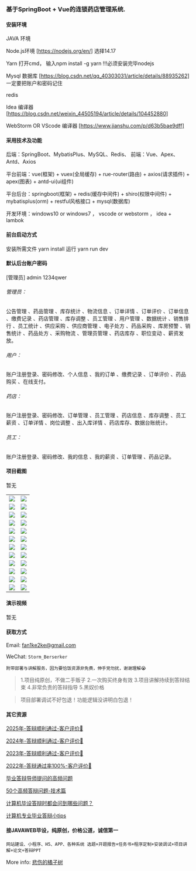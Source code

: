 ### 基于SpringBoot + Vue的连锁药店管理系统.

#### 安装环境

JAVA 环境 

Node.js环境 [https://nodejs.org/en/] 选择14.17

Yarn 打开cmd， 输入npm install -g yarn !!!必须安装完毕nodejs

Mysql 数据库 [https://blog.csdn.net/qq_40303031/article/details/88935262] 一定要把账户和密码记住

redis

Idea 编译器 [https://blog.csdn.net/weixin_44505194/article/details/104452880]

WebStorm OR VScode 编译器 [https://www.jianshu.com/p/d63b5bae9dff]

#### 采用技术及功能

后端：SpringBoot、MybatisPlus、MySQL、Redis、
前端：Vue、Apex、Antd、Axios

平台前端：vue(框架) + vuex(全局缓存) + rue-router(路由) + axios(请求插件) + apex(图表)  + antd-ui(ui组件)

平台后台：springboot(框架) + redis(缓存中间件) + shiro(权限中间件) + mybatisplus(orm) + restful风格接口 + mysql(数据库)

开发环境：windows10 or windows7 ， vscode or webstorm ， idea + lambok


#### 前台启动方式
安装所需文件 yarn install 
运行 yarn run dev

#### 默认后台账户密码
[管理员]
admin
1234qwer

###### 管理员：
公告管理 、药品管理 、库存统计 、物流信息 、订单详情 、订单评价 、订单信息 、缴费记录 、药店管理 、库存调整 、员工管理 、用户管理 、数据统计 、销售排行 、员工统计 、供应采购 、供应商管理 、电子处方 、药品采购 、库房预警 、销售统计 、药品处方 、采购物流 、管理员管理 、药店库存 、职位变动 、薪资发放。

###### 用户：
账户注册登录、密码修改、个人信息 、我的订单 、缴费记录 、订单评价 、药品购买 、在线支付。

###### 药店：
账户注册登录、密码修改、订单管理 、员工管理 、药店信息 、库存调整 、员工薪资 、订单详情 、岗位调整 、出入库详情 、药店库存、数据台账统计。

###### 员工：
账户注册登录、密码修改、我的信息 、我的薪资 、订单管理 、药品记录。

#### 项目截图
暂无

|  |  |
|---------------------|---------------------|
| ![](https://fank-bucket-oss.oss-cn-beijing.aliyuncs.com/img/226ea20e-c557-4015-a64b-47016ddd2f64.png) | ![](https://fank-bucket-oss.oss-cn-beijing.aliyuncs.com/img/e6d2a2bb-55a7-4b15-99a0-5501181efb4b.png) |
| ![](https://fank-bucket-oss.oss-cn-beijing.aliyuncs.com/img/82ee4ca4-319a-4c92-969f-628e1facc4a2.png) | ![](https://fank-bucket-oss.oss-cn-beijing.aliyuncs.com/img/dfa9991d-7a7f-425f-98f7-4726c212fc2c.png) |
| ![](https://fank-bucket-oss.oss-cn-beijing.aliyuncs.com/img/65b9d3a9-f18c-4a73-94b0-15a2b225d3f7.png) | ![](https://fank-bucket-oss.oss-cn-beijing.aliyuncs.com/img/d314c2e0-10d9-4333-9728-01dfbd02820f.png) |
| ![](https://fank-bucket-oss.oss-cn-beijing.aliyuncs.com/img/25f9657e-7cf9-4edb-b29c-fb713fabbe99.png) | ![](https://fank-bucket-oss.oss-cn-beijing.aliyuncs.com/img/bbaf4f47-ae8f-4448-9130-dee595b45798.png) |
| ![](https://fank-bucket-oss.oss-cn-beijing.aliyuncs.com/img/8e208c92-51be-4019-9f9f-0afd39124dbe.png) | ![](https://fank-bucket-oss.oss-cn-beijing.aliyuncs.com/img/b911adf6-db70-4247-b870-1f44a15b22e1.png) |
| ![](https://fank-bucket-oss.oss-cn-beijing.aliyuncs.com/img/7d069500-257b-4442-82c7-d682f4c0eb1a.png) | ![](https://fank-bucket-oss.oss-cn-beijing.aliyuncs.com/img/a5c13cff-9ebe-4a5d-a9b3-9bdfa3daa043.png) |
| ![](https://fank-bucket-oss.oss-cn-beijing.aliyuncs.com/img/5c84a71f-d119-4972-9eba-c79592c90125.png) | ![](https://fank-bucket-oss.oss-cn-beijing.aliyuncs.com/img/2057544b-b437-4cb1-8572-8421b871b59d.png) |
| ![](https://fank-bucket-oss.oss-cn-beijing.aliyuncs.com/img/5a55b28c-3c40-488f-b183-1a7ef9141c40.png) | ![](https://fank-bucket-oss.oss-cn-beijing.aliyuncs.com/img/995138bf-c205-4cb6-87dc-83745af2a1d7.png) |
| ![](https://fank-bucket-oss.oss-cn-beijing.aliyuncs.com/img/4ea622be-4455-4e7c-9610-ee8cdbc4adab.png) | ![](https://fank-bucket-oss.oss-cn-beijing.aliyuncs.com/img/006408aa-a9fe-4060-9f5c-377864c824e5.png) |
| ![](https://fank-bucket-oss.oss-cn-beijing.aliyuncs.com/img/3e5eb475-381b-4474-baac-b857a51a1157.png) | ![](https://fank-bucket-oss.oss-cn-beijing.aliyuncs.com/img/6215e83e-0c81-4dc8-8541-37067ca08bfa.png) |
| ![](https://fank-bucket-oss.oss-cn-beijing.aliyuncs.com/img/2e446824-b944-4d04-8168-114e08cab531.png) | ![](https://fank-bucket-oss.oss-cn-beijing.aliyuncs.com/img/627de6fb-5a75-4fa5-a6c6-2c7b83462228.png) |
| ![](https://fank-bucket-oss.oss-cn-beijing.aliyuncs.com/img/0f9fb450-3feb-4767-bfa1-53f343dd0d12.png) | ![](https://fank-bucket-oss.oss-cn-beijing.aliyuncs.com/work/936e9baf53eb9a217af4f89c616dc19.png) |

#### 演示视频

暂无

#### 获取方式

Email: fan1ke2ke@gmail.com

WeChat: `Storm_Berserker`

`附带部署与讲解服务，因为要恰饭资源非免费，伸手党勿扰，谢谢理解😭`

> 1.项目纯原创，不做二手贩子 2.一次购买终身有效 3.项目讲解持续到答辩结束 4.非常负责的答辩指导 5.黑奴价格

> 项目部署调试不好包退！功能逻辑没讲明白包退！

#### 其它资源

[2025年-答辩顺利通过-客户评价🍜](https://berserker287.github.io/2025/06/18/2025%E5%B9%B4%E7%AD%94%E8%BE%A9%E9%A1%BA%E5%88%A9%E9%80%9A%E8%BF%87/)

[2024年-答辩顺利通过-客户评价👻](https://berserker287.github.io/2024/06/06/2024%E5%B9%B4%E7%AD%94%E8%BE%A9%E9%A1%BA%E5%88%A9%E9%80%9A%E8%BF%87/)

[2023年-答辩顺利通过-客户评价🐢](https://berserker287.github.io/2023/06/14/2023%E5%B9%B4%E7%AD%94%E8%BE%A9%E9%A1%BA%E5%88%A9%E9%80%9A%E8%BF%87/)

[2022年-答辩通过率100%-客户评价🐣](https://berserker287.github.io/2022/05/25/%E9%A1%B9%E7%9B%AE%E4%BA%A4%E6%98%93%E8%AE%B0%E5%BD%95/)

[毕业答辩导师提问的高频问题](https://berserker287.github.io/2023/06/13/%E6%AF%95%E4%B8%9A%E7%AD%94%E8%BE%A9%E5%AF%BC%E5%B8%88%E6%8F%90%E9%97%AE%E7%9A%84%E9%AB%98%E9%A2%91%E9%97%AE%E9%A2%98/)

[50个高频答辩问题-技术篇](https://berserker287.github.io/2023/06/13/50%E4%B8%AA%E9%AB%98%E9%A2%91%E7%AD%94%E8%BE%A9%E9%97%AE%E9%A2%98-%E6%8A%80%E6%9C%AF%E7%AF%87/)

[计算机毕设答辩时都会问到哪些问题？](https://www.zhihu.com/question/31020988)

[计算机专业毕业答辩小tips](https://zhuanlan.zhihu.com/p/145911029)

#### 接JAVAWEB毕设，纯原创，价格公道，诚信第一

`网站建设、小程序、H5、APP、各种系统 选题+开题报告+任务书+程序定制+安装调试+项目讲解+论文+答辩PPT`

More info: [悲伤的橘子树](https://berserker287.github.io/)
